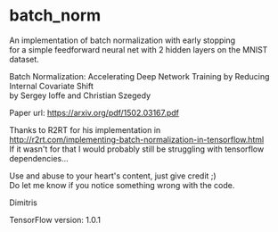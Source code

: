 # batch_norm

An implementation of batch normalization with early stopping <br/>
for a simple feedforward neural net with 2 hidden layers on the MNIST dataset.

Batch Normalization: Accelerating Deep Network Training by Reducing Internal Covariate Shift <br/>
by Sergey Ioffe and Christian Szegedy

Paper url: https://arxiv.org/pdf/1502.03167.pdf

Thanks to R2RT for his implementation in <br/>
http://r2rt.com/implementing-batch-normalization-in-tensorflow.html <br/>
If it wasn't for that I would probably still be struggling with tensorflow dependencies... <br/>

Use and abuse to your heart's content, just give credit ;) <br/>
Do let me know if you notice something wrong with the code.

Dimitris

TensorFlow version: 1.0.1
